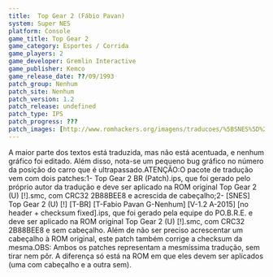 ```yaml
---
title:  Top Gear 2 (Fábio Pavan)
system: Super NES
platform: Console
game_title: Top Gear 2
game_category: Esportes / Corrida
game_players: 2
game_developer: Gremlin Interactive
game_publisher: Kemco
game_release_date: ??/09/1993
patch_group: Nenhum
patch_site: Nenhum
patch_version: 1.2
patch_release: undefined
patch_type: IPS
patch_progress: ???
patch_images: [http://www.romhackers.org/imagens/traducoes/%5BSNES%5D%20Top%20Gear%202%20-%20F%C3%A1bio%20Pavan%20-%201.png,http://www.romhackers.org/imagens/traducoes/%5BSNES%5D%20Top%20Gear%202%20-%20F%C3%A1bio%20Pavan%20-%202.png,http://www.romhackers.org/imagens/traducoes/%5BSNES%5D%20Top%20Gear%202%20-%20F%C3%A1bio%20Pavan%20-%203.png]
---
```

A maior parte dos textos está traduzida, mas não está acentuada, e nenhum gráfico foi editado. Além disso, nota-se um pequeno bug gráfico no número da posição do carro que é ultrapassado.ATENÇÃO:O pacote de tradução vem com dois patches:1- Top Gear 2 BR (Patch).ips, que foi gerado pelo próprio autor da tradução e deve ser aplicado na ROM original Top Gear 2 (U) [!].smc, com CRC32 2B88BEE8 e acrescida de cabeçalho;2- [SNES] Top Gear 2 (U) [!] [T-BR] [T-Fabio Pavan G-Nenhum] [V-1.2 A-2015] [no header + checksum fixed].ips, que foi gerado pela equipe do PO.B.R.E. e deve ser aplicado na ROM original Top Gear 2 (U) [!].smc, com CRC32 2B88BEE8 e sem cabeçalho. Além de não ser preciso acrescentar um cabeçalho à ROM original, este patch também corrige a checksum da mesma.OBS: Ambos os patches representam a mesmíssima tradução, sem tirar nem pôr. A diferença só está na ROM em que eles devem ser aplicados (uma com cabeçalho e a outra sem).